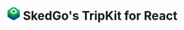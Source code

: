 <img src="api-mark-logo.svg" alt="TripGo API" width="30" height="30">  SkedGo's TripKit for React
======================================

